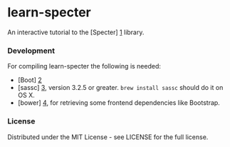 learn-specter
=============

An interactive tutorial to the [Specter] [1] library.

### Development 

For compiling learn-specter the following is needed:

* [Boot] [2] 
* [sassc] [3], version 3.2.5 or greater. `brew install sassc` should do it on OS X.
* [bower] [4], for retrieving some frontend dependencies like Bootstrap.

### License

Distributed under the MIT License - see LICENSE for the full license.

[1]: https://github.com/nathanmarz/specter
[2]: http://boot-clj.com/
[3]: https://github.com/sass/sassc
[4]: http://bower.io/


